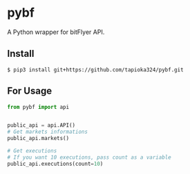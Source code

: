 # pybf

A Python wrapper for bitFlyer API.

## Install

```
$ pip3 install git+https://github.com/tapioka324/pybf.git
```

## For Usage
```python
from pybf import api


public_api = api.API()
# Get markets informations
public_api.markets() 

# Get executions
# If you want 10 executions, pass count as a variable
public_api.executions(count=10)

```
